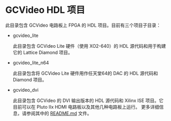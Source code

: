 # GCVideo HDL 项目

此目录包含 GCVideo 电路板上 FPGA 的 HDL 项目。目前有三个项目子目录：

* gcvideo_lite

    此目录包含 GCVideo Lite 硬件（使用 XO2-640）的 HDL 源代码和用于构建它的 Lattice Diamond 项目。

* gcvideo_lite_n64

    此目录包含将 GCVideo Lite 硬件用作任天堂64的 DAC 的 HDL 源代码和 Diamond 项目。

* gcvideo_dvi

    此目录包含 GCVideo 的 DVI 输出版本的 HDL 源代码和 Xilinx ISE 项目。它目前可以在 Pluto IIx HDMI 电路板以及其他几种电路板上运行。
    更多详细信息，请参阅其中的 [README.md](gcvideo_dvi/README.md) 文件。
